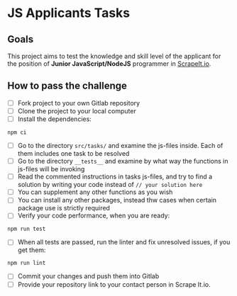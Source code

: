 # JS Applicants Tasks



## Goals


This project aims to test the knowledge and skill level of the applicant for the position of **Junior JavaScript/NodeJS** programmer in [ScrapeIt.io](https://scrapeit.io).


## How to pass the challenge

- [ ] Fork project to your own Gitlab repository
- [ ] Clone the project to your local computer
- [ ] Install the dependencies:
```
npm ci
```
- [ ] Go to the directory `src/tasks/` and examine the js-files inside. Each of them includes one task to be resolved
- [ ] Go to the directory `__tests__` and examine by what way the functions in js-files will be invoking
- [ ] Read the commented instructions in tasks js-files, and try to find a solution by writing your code instead of `// your solution here`
- [ ] You can supplement any other functions as you wish
- [ ] You can install any other packages, instead thw cases when certain package use is strictly required
- [ ] Verify your code performance, when you are ready:
```
npm run test
```
- [ ] When all tests are passed, run the linter and fix unresolved issues, if you get them:
```
npm run lint
```
- [ ] Commit your changes and push them into Gitlab
- [ ] Provide your repository link to your contact person in Scrape It.io. 
